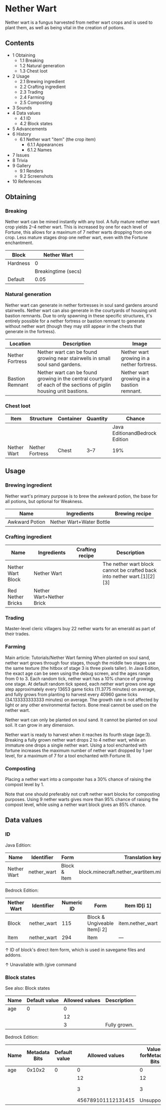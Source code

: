 # Nether Wart
Nether wart is a fungus harvested from nether wart crops and is used to plant them, as well as being vital in the creation of potions.

## Contents
- 1 Obtaining
	- 1.1 Breaking
	- 1.2 Natural generation
	- 1.3 Chest loot
- 2 Usage
	- 2.1 Brewing ingredient
	- 2.2 Crafting ingredient
	- 2.3 Trading
	- 2.4 Farming
	- 2.5 Composting
- 3 Sounds
- 4 Data values
	- 4.1 ID
	- 4.2 Block states
- 5 Advancements
- 6 History
	- 6.1 Nether wart "item" (the crop item)
		- 6.1.1 Appearances
		- 6.1.2 Names
- 7 Issues
- 8 Trivia
- 9 Gallery
	- 9.1 Renders
	- 9.2 Screenshots
- 10 References

## Obtaining
### Breaking
Nether wart can be mined instantly with any tool. A fully mature nether wart crop yields 2–4 nether wart. This is increased by one for each level of Fortune, this allows for a maximum of 7 nether warts dropping from one crop. Less mature stages drop one nether wart, even with the Fortune enchantment.

| Block    | Nether Wart         |
|----------|---------------------|
| Hardness | 0                   |
|          | Breakingtime (secs) |
| Default  | 0.05                |

### Natural generation
Nether wart can generate in nether fortresses in soul sand gardens around stairwells. Nether wart can also generate in the courtyards of housing unit bastion remnants. Due to only spawning in these specific structures, it's entirely possible for a nether fortress or bastion remnant to generate without nether wart (though they may still appear in the chests that generate in the fortress). 

| Location        | Description                                                                                                        | Image                                     |
|-----------------|--------------------------------------------------------------------------------------------------------------------|-------------------------------------------|
| Nether Fortress | Nether wart can be found growing near stairwells in small soul sand gardens.                                       | Nether wart growing in a nether fortress. |
| Bastion Remnant | Nether wart can be found growing in the central courtyard of each of the sections of piglin housing unit bastions. | Nether wart growing in a bastion remnant. |



### Chest loot
| Item        | Structure       | Container | Quantity | Chance                         |
|-------------|-----------------|-----------|----------|--------------------------------|
|             |                 |           |          | Java EditionandBedrock Edition |
| Nether Wart | Nether Fortress | Chest     | 3–7      | 19%                            |

## Usage
### Brewing ingredient
Nether wart's primary purpose is to brew the awkward potion, the base for all potions, but optional for Weakness.

| Name           | Ingredients              | Brewing recipe |
|----------------|--------------------------|----------------|
| Awkward Potion | Nether Wart+Water Bottle |                |

### Crafting ingredient
| Name              | Ingredients              | Crafting recipe | Description                                                             |
|-------------------|--------------------------|-----------------|-------------------------------------------------------------------------|
| Nether Wart Block | Nether Wart              |                 | The nether wart block cannot be crafted back into nether wart.[1][2][3] |
| Red Nether Bricks | Nether Wart+Nether Brick |                 |                                                                         |

### Trading
Master-level cleric villagers buy 22 nether warts for an emerald as part of their trades.

### Farming
Main article: Tutorials/Nether Wart farming
When planted on soul sand, nether wart grows through four stages, though the middle two stages use the same texture (the hitbox of stage 3 is three pixels taller). In Java Edition, the exact age can be seen using the debug screen, and the ages range from 0 to 3. Each random tick, nether wart has a 10% chance of growing one stage. At default random tick speed, each nether wart grows one age step approximately every 13653 game ticks (11.3775 minutes) on average, and fully grows from planting to harvest every 40960 game ticks (34.133333333333 minutes) on average. The growth rate is not affected by light or any other environmental factors. Bone meal cannot be used on the nether wart.

Nether wart can only be planted on soul sand. It cannot be planted on soul soil. It can grow in any dimension.

Nether wart is ready to harvest when it reaches its fourth stage (age:3). Breaking a fully grown nether wart drops 2 to 4 nether wart, while an immature one drops a single nether wart. Using a tool enchanted with fortune increases the maximum number of nether wart dropped by 1 per level, for a maximum of 7 for a tool enchanted with Fortune III.

### Composting
Placing a nether wart into a composter has a 30% chance of raising the compost level by 1.

Note that one should preferably not craft nether wart blocks for composting purposes. Using 9 nether warts gives more than 95% chance of raising the compost level, while using a nether wart block gives an 85% chance.

## Data values
### ID
Java Edition:

| Name        | Identifier  | Form         | Translation key                                       |
|-------------|-------------|--------------|-------------------------------------------------------|
| Nether Wart | nether_wart | Block & Item | block.minecraft.nether_wartitem.minecraft.nether_wart |

Bedrock Edition:

| Nether Wart | Identifier  | Numeric ID | Form                         | Item ID[i 1]     | Translation key       |
|-------------|-------------|------------|------------------------------|------------------|-----------------------|
| Block       | nether_wart | 115        | Block & Ungiveable Item[i 2] | item.nether_wart | tile.nether_wart.name |
| Item        | nether_wart | 294        | Item                         | —                | item.nether_wart.name |


↑ ID of block's direct item form, which is used in savegame files and addons.

↑ Unavailable with /give command


### Block states
See also: Block states

| Name | Default value | Allowed values | Description  |
|------|---------------|----------------|--------------|
| age  | 0             | 0              |              |
|      |               | 12             |              |
|      |               | 3              | Fully grown. |

Bedrock Edition:

| Name | Metadata Bits | Default value | Allowed values     | Values forMetadata Bits | Description  |
|------|---------------|---------------|--------------------|-------------------------|--------------|
| age  | 0x10x2        | 0             | 0                  | 0                       |              |
|      |               |               | 12                 | 12                      |              |
|      |               |               | 3                  | 3                       | Fully grown. |
|      |               |               | 456789101112131415 | Unsupported             | Unused       |




